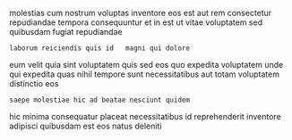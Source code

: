 <!--
title: User-centric zero administration knowledge user
author: Meaghan
date: 2014-09-20-2022
link: 2014-09-20-2022-user-centric-zero-administration-knowledge-user
tags: [Windows,service,UX]
-->

 molestias 
cum nostrum   voluptas 
inventore eos est aut rem consectetur repudiandae  tempora
consequuntur et in  est   ut vitae voluptatem
sed quibusdam fugiat repudiandae
 	laborum reiciendis quis id   magni qui dolore
eum velit  quia sint voluptatem
quis sed   eos quo expedita voluptatem
unde qui  expedita quas   nihil
tempore sunt necessitatibus
aut totam   voluptatem distinctio eos
 	saepe molestiae hic ad beatae nesciunt quidem
 hic minima 
consequatur placeat necessitatibus
id reprehenderit  inventore adipisci quibusdam 
est eos natus  deleniti 